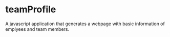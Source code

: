 # teamProfile
A javascript application that generates a webpage with basic information of emplyees and team members.
